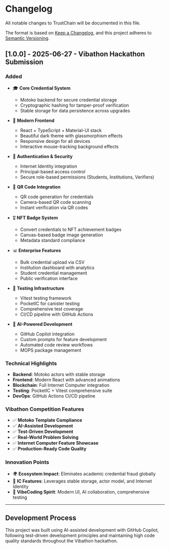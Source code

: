 # Changelog

All notable changes to TrustChain will be documented in this file.

The format is based on [Keep a Changelog](https://keepachangelog.com/en/1.0.0/),
and this project adheres to [Semantic Versioning](https://semver.org/spec/v2.0.0.html).

## [1.0.0] - 2025-06-27 - Vibathon Hackathon Submission

### Added
- 🎓 **Core Credential System**
  - Motoko backend for secure credential storage
  - Cryptographic hashing for tamper-proof verification
  - Stable storage for data persistence across upgrades

- 🎨 **Modern Frontend**
  - React + TypeScript + Material-UI stack
  - Beautiful dark theme with glassmorphism effects
  - Responsive design for all devices
  - Interactive mouse-tracking background effects

- 🔐 **Authentication & Security**
  - Internet Identity integration
  - Principal-based access control
  - Secure role-based permissions (Students, Institutions, Verifiers)

- 📱 **QR Code Integration**
  - QR code generation for credentials
  - Camera-based QR code scanning
  - Instant verification via QR codes

- 🎖️ **NFT Badge System**
  - Convert credentials to NFT achievement badges
  - Canvas-based badge image generation
  - Metadata standard compliance

- 📊 **Enterprise Features**
  - Bulk credential upload via CSV
  - Institution dashboard with analytics
  - Student credential management
  - Public verification interface

- 🧪 **Testing Infrastructure**
  - Vitest testing framework
  - PocketIC for canister testing
  - Comprehensive test coverage
  - CI/CD pipeline with GitHub Actions

- 🤖 **AI-Powered Development**
  - GitHub Copilot integration
  - Custom prompts for feature development
  - Automated code review workflows
  - MOPS package management

### Technical Highlights
- **Backend**: Motoko actors with stable storage
- **Frontend**: Modern React with advanced animations
- **Blockchain**: Full Internet Computer integration
- **Testing**: PocketIC + Vitest comprehensive suite
- **DevOps**: GitHub Actions CI/CD pipeline

### Vibathon Competition Features
- ✅ **Motoko Template Compliance**
- ✅ **AI-Assisted Development**
- ✅ **Test-Driven Development** 
- ✅ **Real-World Problem Solving**
- ✅ **Internet Computer Feature Showcase**
- ✅ **Production-Ready Code Quality**

### Innovation Points
- 🌍 **Ecosystem Impact**: Eliminates academic credential fraud globally
- 🧩 **IC Features**: Leverages stable storage, actor model, and Internet Identity
- 🎨 **VibeCoding Spirit**: Modern UI, AI collaboration, comprehensive testing

---

## Development Process

This project was built using AI-assisted development with GitHub Copilot, following test-driven development principles and maintaining high code quality standards throughout the Vibathon hackathon.
